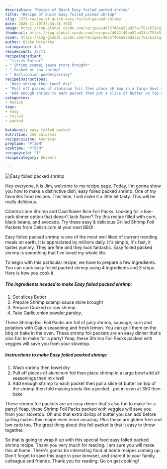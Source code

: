 ```yaml
---
description: "Recipe of Quick Easy foiled packed shrimp"
title: "Recipe of Quick Easy foiled packed shrimp"
slug: 2373-recipe-of-quick-easy-foiled-packed-shrimp
date: 2020-11-10T23:34:35.750Z
image: https://img-global.cpcdn.com/recipes/4672f40ea52ad23a/751x532cq70/easy-foiled-packed-shrimp-recipe-main-photo.jpg
thumbnail: https://img-global.cpcdn.com/recipes/4672f40ea52ad23a/751x532cq70/easy-foiled-packed-shrimp-recipe-main-photo.jpg
cover: https://img-global.cpcdn.com/recipes/4672f40ea52ad23a/751x532cq70/easy-foiled-packed-shrimp-recipe-main-photo.jpg
author: Blake McCarthy
ratingvalue: 4.6
reviewcount: 12771
recipeingredient:
- "slices Butter"
- " Shrimp scampi sauce store brought"
- " Cooked or raw shrimp"
- " Garliconion powderparsley"
recipeinstructions:
- "Wash shrimp then towel dry"
- "Pull off pieces of aluminum foil then place shrimp in a large bowl add all seasonings then mix well"
- "Add enough shrimp to each packet then put a slice of butter on top of the shrimp then fold making kinda like a pocket...put in oven at 350 then bake"
categories:
- Recipe
tags:
- easy
- foiled
- packed

katakunci: easy foiled packed 
nutrition: 255 calories
recipecuisine: American
preptime: "PT16M"
cooktime: "PT55M"
recipeyield: "1"
recipecategory: Dessert

---
```



![Easy foiled packed shrimp](https://img-global.cpcdn.com/recipes/4672f40ea52ad23a/751x532cq70/easy-foiled-packed-shrimp-recipe-main-photo.jpg)

Hey everyone, it is Jim, welcome to my recipe page. Today, I'm gonna show you how to make a distinctive dish, easy foiled packed shrimp. One of my favorites food recipes. This time, I will make it a little bit tasty. This will be really delicious.

Cilantro Lime Shrimp and Cauliflower Rice Foil Packs. Looking for a low-carb dinner option that doesn&#39;t lack flavor? Try this recipe filled with corn, black beans, and avocado. Try these easy &amp; delicious Grilled Shrimp Foil Packets from Delish.com at your next BBQ!

Easy foiled packed shrimp is one of the most well liked of current trending meals on earth. It is appreciated by millions daily. It's simple, it's fast, it tastes yummy. They are fine and they look fantastic. Easy foiled packed shrimp is something that I've loved my whole life.


To begin with this particular recipe, we have to prepare a few ingredients. You can cook easy foiled packed shrimp using 4 ingredients and 3 steps. Here is how you cook it.

<!--inarticleads1-->

##### The ingredients needed to make Easy foiled packed shrimp:

1. Get slices Butter
1. Prepare  Shrimp scampi sauce store brought
1. Prepare  Cooked or raw shrimp
1. Take  Garlic,onion powder,parsley,


These Shrimp Boil Foil Packs are full of juicy shrimp, sausage, corn and potatoes with Cajun seasoning and fresh lemon. You can grill them on the bbq or bake in the oven. These shrimp foil packets are an easy dinner that&#39;s also fun to make for a party! Yeap, these Shrimp Foil Packs packed with veggies will save you from your stovetop. 

<!--inarticleads2-->

##### Instructions to make Easy foiled packed shrimp:

1. Wash shrimp then towel dry
1. Pull off pieces of aluminum foil then place shrimp in a large bowl add all seasonings then mix well
1. Add enough shrimp to each packet then put a slice of butter on top of the shrimp then fold making kinda like a pocket...put in oven at 350 then bake


These shrimp foil packets are an easy dinner that&#39;s also fun to make for a party! Yeap, these Shrimp Foil Packs packed with veggies will save you from your stovetop. Oh and that extra dollop of butter you can add before grilling makes this recipe even more amazing. Plus these are gluten free and low carb too. The great thing about this foil packet is that it easy to throw together. 

So that is going to wrap it up with this special food easy foiled packed shrimp recipe. Thank you very much for reading. I am sure you will make this at home. There's gonna be interesting food at home recipes coming up. Don't forget to save this page in your browser, and share it to your family, colleague and friends. Thank you for reading. Go on get cooking!
